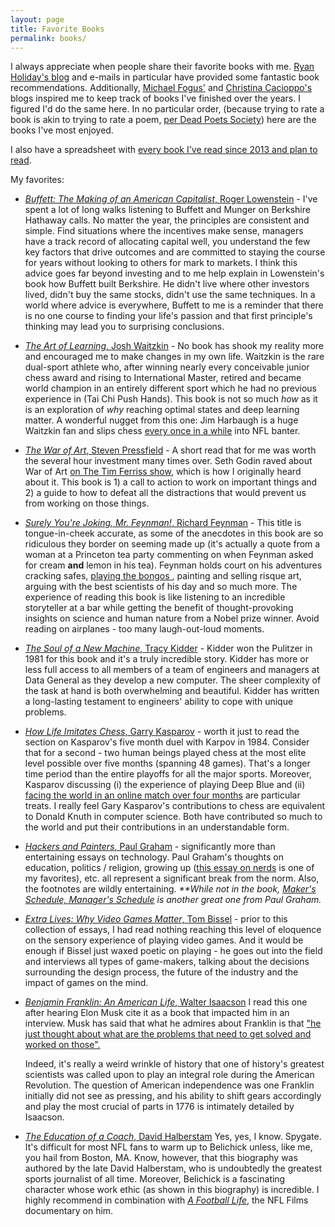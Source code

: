 ```yaml
---
layout: page
title: Favorite Books
permalink: books/
---
```


I always appreciate when people share their favorite books with me. [Ryan Holiday's blog](http://www.ryanholiday.net) and e-mails in particular have provided some fantastic book recommendations. Additionally, [Michael Fogus'](http://blog.fogus.me/) and [Christina Cacioppo's](http://christinacacioppo.com/) blogs inspired me to keep track of books I've finished over the years. I figured I'd do the same here. In no particular order, (because trying to rate a book is akin to trying to rate a poem, [per Dead Poets Society](https://www.youtube.com/watch?v=tpeLSMKNFO4)) here are the books I've most enjoyed.

I also have a spreadsheet with [every book I've read since 2013 and plan to read](https://docs.google.com/spreadsheets/d/1ZHHhcz9Tcw3FnPvInVW6WmXX42qctmBNi-pYCedVH50/edit?usp=sharing).

My favorites:

* [*Buffett: The Making of an American Capitalist*, Roger Lowenstein](https://www.amazon.com/dp/B075WHGY69) - I've spent a lot of long walks listening to Buffett and Munger on Berkshire Hathaway calls. No matter the year, the principles are consistent and simple. Find situations where the incentives make sense, managers have a track record of allocating capital well, you understand the few key factors that drive outcomes and are committed to staying the course for years without looking to others for mark to markets. I think this advice goes far beyond investing and to me help explain in Lowenstein's book how Buffett built Berkshire. He didn't live where other investors lived, didn't buy the same stocks, didn't use the same techniques. In a world where advice is everywhere, Buffett to me is a reminder that there is no one course to finding your life's passion and that first principle's thinking may lead you to surprising conclusions.

* [*The Art of Learning*, Josh Waitzkin](http://www.amazon.com/The-Art-Learning-Journey-Performance/dp/0743277465) - No book has shook my reality more and encouraged me to make changes in my own life. Waitzkin is the rare dual-sport athlete who, after winning nearly every conceivable junior chess award and rising to International Master, retired and became world champion in an entirely different sport which he had no previous experience in (Tai Chi Push Hands). This book is not so much <i>how</i> as it is an exploration of <i>why</i> reaching optimal states and deep learning matter. A wonderful nugget from this one: Jim Harbaugh is a huge Waitzkin fan and slips chess <a href="http://www.49ers.com/news/article-2/Morning-Tailgate-Jim-Harbaugh-Quiets-Play-Clock-Concerns/786e1113-b60f-4c38-aa53-d8e07101f789" target="_blank"> every once in a while</a> into NFL banter.

* [*The War of Art*, Steven Pressfield](http://www.amazon.com/gp/product/B007A4SDCG/ref=dp-kindle-redirect?ie=UTF8&btkr=1) - A short read that for me was worth the several hour investment many times over. Seth Godin raved about War of Art [on The Tim Ferriss show](http://fourhourworkweek.com/2016/02/10/seth-godin/), which is how I originally heard about it. This book is 1) a call to action to work on important things and 2) a guide to how to defeat all the distractions that would prevent us from working on those things.

* [*Surely You're Joking, Mr. Feynman!*, Richard Feynman](http://www.amazon.com/Surely-Feynman-Adventures-Curious-Character/dp/0393316041) - This title is tongue-in-cheek accurate, as some of the anecdotes in this book are so ridiculous they border on seeming made up (it's actually a quote from a woman at a Princeton tea party commenting on when Feynman asked for cream **and** lemon in his tea). Feynman holds court on his adventures cracking safes, <a href="https://www.youtube.com/watch?v=2Ks8gsK22PA" target="_blank"> playing the bongos </a>, painting and selling risque art, arguing with the best scientists of his day and so much more. The experience of reading this book is like listening to an incredible storyteller at a bar while getting the benefit of thought-provoking insights on science and human nature from a Nobel prize winner. Avoid reading on airplanes - too many laugh-out-loud moments.

* [*The Soul of a New Machine*, Tracy Kidder](http://www.amazon.com/The-Soul-A-New-Machine/dp/0316491977) - Kidder won the Pulitzer in 1981 for this book and it's a truly incredible story. Kidder has more or less full access to all members of a team of engineers and managers at Data General as they develop a new computer. The sheer complexity of the task at hand is both overwhelming and beautiful. Kidder has written a long-lasting testament to engineers' ability to cope with unique problems.

* [*How Life Imitates Chess*, Garry Kasparov](http://www.amazon.com/How-Life-Imitates-Chess-Boardroom/dp/1596913886) - worth it just to read the section on Kasparov's five month duel with Karpov in 1984. Consider that for a second - two human beings played chess at the most elite level possible over five months (spanning 48 games). That's a longer time period than the entire playoffs for all the major sports. Moreover, Kasparov discussing (i) the experience of playing Deep Blue and (ii) [facing the world in an online match over four months](http://en.wikipedia.org/wiki/Kasparov_versus_the_World) are particular treats. I really feel Gary Kasparov's contributions to chess are equivalent to Donald Knuth in computer science. Both have contributed so much to the world and put their contributions in an understandable form.

* [*Hackers and Painters*, Paul Graham](http://www.amazon.com/Hackers-Painters-Big-Ideas-Computer/dp/1449389554) - significantly more than entertaining essays on technology. Paul Graham's thoughts on education, politics / religion, growing up ([this essay on nerds](http://www.paulgraham.com/nerds.html) is one of my favorites), etc. all represent a significant break from the norm.  Also, the footnotes are wildly entertaining. <i>**While not in the book, [Maker's Schedule, Manager's Schedule](http://www.paulgraham.com/makersschedule.html) is another great one from Paul Graham.</i>

* [*Extra Lives: Why Video Games Matter*, Tom Bissel](http://www.amazon.com/Extra-Lives-Video-Games-Matter/dp/0307474313) - prior to this collection of essays, I had read nothing reaching this level of eloquence on the sensory experience of playing video games. And it would be enough if Bissel just waxed poetic on playing - he goes out into the field and interviews all types of game-makers, talking about the decisions surrounding the design process, the future of the industry and the impact of games on the mind.

* [*Benjamin Franklin: An American Life*, Walter Isaacson](http://www.amazon.com/Benjamin-Franklin-An-American-Life/dp/074325807X) I read this one after hearing Elon Musk cite it as a book that impacted him in an interview. Musk has said that what he admires about Franklin is that ["he just thought about what are the problems that need to get solved and worked on those".](http://www.businessinsider.com/people-who-inspire-the-worlds-most-innovative-billionaire-2013-3)

	Indeed, it's really a weird wrinkle of history that one of history's greatest scientists was called upon to play an integral role during the American Revolution. The question of American independence was one Franklin initially did not see as pressing, and his ability to shift gears accordingly and play the most crucial of parts in 1776 is intimately detailed by Isaacson.

* [*The Education of a Coach*, David Halberstam](http://www.amazon.com/Education-Coach-David-Halberstam/dp/1401308791) Yes, yes, I know. Spygate. It's difficult for most NFL fans to warm up to Belichick unless, like me, you hail from Boston, MA. Know, however, that this biography was authored by the late David Halberstam, who is undoubtedly the greatest sports journalist of all time. Moreover, Belichick is a fascinating character whose work ethic (as shown in this biography) is incredible. I highly recommend in combination with [*A Football Life*](http://www.amazon.com/NFL-Football-Life-Bill-Belichick/dp/B00DBPBQAE), the NFL Films documentary on him.
